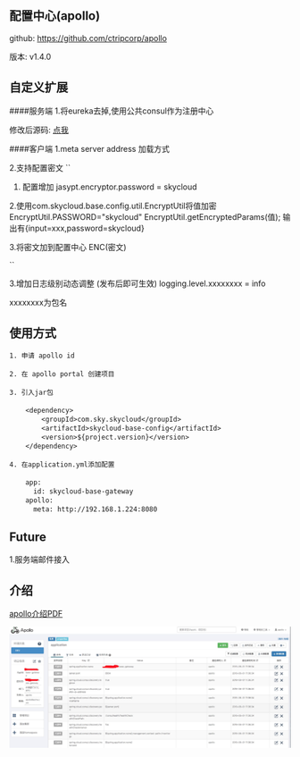## 配置中心(apollo)

github: https://github.com/ctripcorp/apollo

版本: v1.4.0

## 自定义扩展

####服务端
1.将eureka去掉,使用公共consul作为注册中心

修改后源码: [点我](../doc/apollo.zip)

####客户端
1.meta server address 加载方式

2.支持配置密文
``
1. 配置增加
jasypt.encryptor.password = skycloud

2.使用com.skycloud.base.config.util.EncryptUtil将值加密
EncryptUtil.PASSWORD="skycloud"
EncryptUtil.getEncryptedParams(值);
输出有{input=xxx,password=skycloud}

3.将密文加到配置中心
ENC(密文)

``

3.增加日志级别动态调整 (发布后即可生效)
logging.level.xxxxxxxx = info

xxxxxxxx为包名


## 使用方式

```
1. 申请 apollo id

2. 在 apollo portal 创建项目

3. 引入jar包
    
    <dependency>
        <groupId>com.sky.skycloud</groupId>
        <artifactId>skycloud-base-config</artifactId>
        <version>${project.version}</version>
    </dependency>
    
4. 在application.yml添加配置

    app:
      id: skycloud-base-gateway
    apollo:
      meta: http://192.168.1.224:8080
```

## Future

1.服务端邮件接入

## 介绍
[apollo介绍PDF](../doc/apollo.pdf)

![图片展示](../doc/apollo.png)